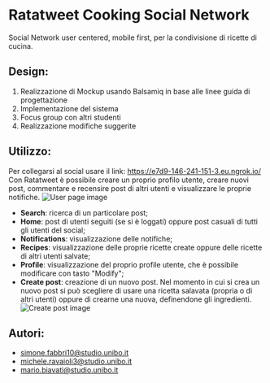 # Ratatweet Cooking Social Network
Social Network user centered, mobile first, per la condivisione di ricette di cucina.

## Design:
1. Realizzazione di Mockup usando Balsamiq in base alle linee guida di progettazione
2. Implementazione del sistema 
3. Focus group con altri studenti
4. Realizzazione modifiche suggerite

## Utilizzo:
Per collegarsi al social usare il link: https://e7d9-146-241-151-3.eu.ngrok.io/
Con Ratatweet è possibile creare un proprio profilo utente, creare nuovi post, commentare e recensire post di altri utenti e visualizzare le proprie notifiche.
![User page image](https://github.com/mario-biavati/Ratatweet/blob/main/img/schemata_utente.png)
* **Search**: ricerca di un particolare post;
* **Home**: post di utenti seguiti (se si è loggati) oppure post casuali di tutti gli utenti del social;
* **Notifications**: visualizzazione delle notifiche;
* **Recipes**: visualizzazione delle proprie ricette create oppure delle ricette di altri utenti salvate;
* **Profile**: visualizzazione del proprio profile utente, che è possibile modificare con tasto "Modify";
* **Create post**: creazione di un nuovo post.
Nel momento in cui si crea un nuovo post si può scegliere di usare una ricetta salavata (propria o di altri utenti) oppure di crearne una nuova, definendone gli ingredienti.
![Create post image](https://github.com/mario-biavati/Ratatweet/blob/main/img/schermata_create_post.png)

## Autori:
- simone.fabbri10@studio.unibo.it
- michele.ravaioli3@studio.unibo.it
- mario.biavati@studio.unibo.it
